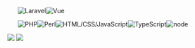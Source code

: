 <ul style="display: flex;">

<img src="http://jinnyinc.php.xdomain.jp/images/kisspng-laravel-software-framework-web-framework-php-zend-laravel-software-framework-php-web-framework-model-5ba3437e3f0708.4472124515374263022582.png?12345678" alt="Laravel">
<img src="http://jinnyinc.php.xdomain.jp/images/kisspng-vue-js-javascript-library-angularjs-react-vue-js-5b4ebe1c091993.8950282915318871320373.png?12345678" alt="Vue" style="margin-bottom:;8px">

</ul>
<ul style="display: flex;">

<img src="http://jinnyinc.php.xdomain.jp/images/kisspng-php-server-side-scripting-computer-software-genera-php-5adc5e792550b8.3506828915243915451529.png?123456" alt="PHP">
<img src="http://jinnyinc.php.xdomain.jp/images/kisspng-perl-foundation-cdr-onions-5ad029cac03ef3.5312068615235916267875.png?123456" alt="Perl">
<img src="http://jinnyinc.php.xdomain.jp/images/kisspng-cascading-style-sheets-javascript-html-css3-jquery-logo-5ac78cfa336221.4490363115230271942105.png?123456" alt="HTML/CSS/JavaScript">
<img src="http://jinnyinc.php.xdomain.jp/images/kisspng-angularjs-typescript-javascript-vue-js-5b342607e4f524.2219525715301442639378.png?123456" alt="TypeScript">
<img src="http://jinnyinc.php.xdomain.jp/images/kisspng-node-js-javascript-web-server-scalable-vector-grap-yahya-gilany-portfolio-5b648d0ec75443.0611405115333163668165.png?123456" alt="node">

</ul>


[![](https://raw.githubusercontent.com/jagaimo300/jagaimo300/master/profile-summary-card-output/default/1-repos-per-language.svg)](https://github.com/vn7n24fzkq/github-profile-summary-cards)
[![](https://raw.githubusercontent.com/jagaimo300/jagaimo300/master/profile-summary-card-output/default/0-profile-details.svg)](https://github.com/vn7n24fzkq/github-profile-summary-cards)

<!--
**jagaimo300/jagaimo300** is a ✨ _special_ ✨ repository because its `README.md` (this file) appears on your GitHub profile.

Here are some ideas to get you started:

- 🔭 I’m currently working on ...
- 🌱 I’m currently learning ...
- 👯 I’m looking to collaborate on ...
- 🤔 I’m looking for help with ...
- 💬 Ask me about ...
- 📫 How to reach me: ...
- 😄 Pronouns: ...
- ⚡ Fun fact: ...
-->
